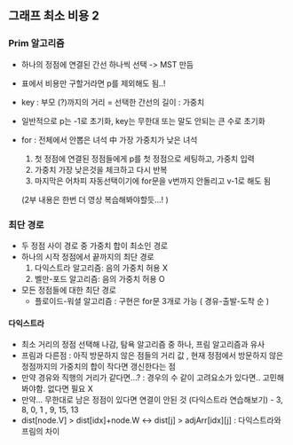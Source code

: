 ## 그래프 최소 비용 2
### Prim 알고리즘
 - 하나의 정점에 연결된 간선 하나씩 선택 -> MST 만듬
 - 표에서 비용만 구할거라면 p를 제외해도 됨..!
 - key : 부모 (?)까지의 거리 = 선택한 간선의 길이 : 가중치
 - 일반적으로 p는 -1로 초기화, key는 무한대 또는 말도 안되는 큰 수로 초기화
 - for : 전체에서 안뽑은 녀석 中 가장 가중치가 낮은 녀석
    1. 첫 정점에 연결된 정점들에게 p를 첫 정점으로 세팅하고, 가중치 입력
    2. 가중치 가장 낮은것을 체크하고 다시 반복
    3. 마지막은 어차피 자동선택이기에 for문을 v번까지 안돌리고 v-1로 해도 됨

    (2부 내용은 한번 더 영상 복습해봐야할듯...! ) 

### 최단 경로
 - 두 정점 사이 경로 중 가중치 합이 최소인 경로
 - 하나의 시작 정점에서 끝까지의 최단 경로
    1. 다익스트라 알고리즘: 음의 가중치 허용 X
    2. 벨만-포드 알고리즘: 음의 가중치 허용 O
 - 모든 정점들에 대한 최단 경로
    * 플로이드-워셜 알고리즘 : 구현은 for문 3개로 가능 ( 경유-출발-도착 순 )

#### 다익스트라
 - 최소 거리의 정점 선택해 나감, 탐욕 알고리즘 중 하나, 프림 알고리즘과 유사
 - 프림과 다른점 : 아직 방문하지 않은 점들의 거리 값 , 현재 정점에서 방문하지 않은 정점까지의 가중치의 합이 작다면 갱신한다는 점
 - 만약 경유와 직행의 거리가 같다면...? : 경우의 수 같이 고려요소가 있다면.. 고민해봐야함. 없다면 필요 X
 - 만약... 무한대로 남은 정점이 있다면 연결이 안된 것
 (다익스트라 연습해보기) - 3, 8, 0, 1 , 9, 15, 13
 - dist[node.V] > dist[idx]+node.W <-> dist[j] > adjArr[idx][j] : 다익스트라와 프림의 차이
